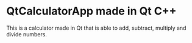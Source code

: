 # QtCalculatorApp made in Qt C++

This is a calculator made in Qt that is able to add, subtract, multiply and divide numbers.
